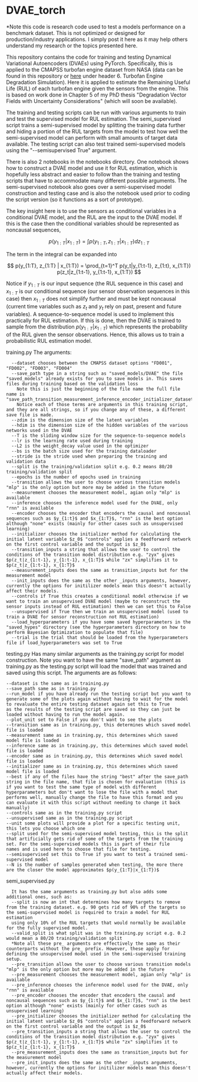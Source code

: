 # DVAE_torch

*Note this code is research code used to test a models performance on a benchmark dataset. This is not optimized or designed for production/industry applications. I simply post it here as it may help 
others understand my research or the topics presented here. 

This repository contains the code for training and testing Dynamical Variational Autoencoders (DVAEs) using PyTorch. Specifically, this is applied to the CMAPSS turbofan engine dataset from NASA
(data can be found in this repository or [here](https://www.nasa.gov/content/prognostics-center-of-excellence-data-set-repository) under header 6. Turbofan Engine Degradation Simulation). 
Here it is applied to estimate the Remaining Useful Life (RUL) of each turbofan engine given the sensors from the engine. This is based on work done in Chapter 5 of my PhD thesis 
"Degradation Vector Fields with Uncertainty Considerations" (which will soon be available). 

The training and testing scripts can be run with various arguments to train and test the supervised model for RUL estimation. The semi_supervised script trains a semi-supervised model 
by splitting the training data further and hiding a portion of the RUL targets from the model to test how well the semi-supervised model can perform with small amounts of target data available. 
The testing script can also test trained semi-supervised models using the "--semisupervised True" argument. 

There is also 2 notebooks in the notebooks directory. One notebook shows how to construct a DVAE model and use it for RUL estimation, which is hopefully less abstract and 
easier to follow than the training and testing scripts that have to accommodate many different possible arguments. 
The semi-supervised notebook also goes over a semi-supervised model construction and testing case and is also the notebook used prior to coding the script version 
(so it functions as a sort of prototype). 

The key insight here is to use the sensors as conditional variables in a conditional DVAE model, and the RUL are the input to the DVAE model. If this is the case then the conditional variables 
should be represented as noncausal sequences,

$$
p(y_{1:T}|x_{1:T}) = \int p(y_{1:T}, z_{1:T} | x_{1:T}) dz_{1:T}
$$

The term in the integral can be expanded into 

$$
p(y_{1:T}, z_{1:T} | x_{1:T}) = \prod_{t=1}^T p(y_t|y_{1:t-1}, z_{1:t}, x_{1:T}) p(z_t|z_{1:t-1}, y_{1:t-1}, x_{1:T})
$$

Notice if $y_{1:T}$ is our input sequence (the RUL sequence in this case) and $x_{1:T}$ is our conditional sequence (our sensor observation sequences in this case) then $x_{1:T}$ does 
not simplify further and must be kept noncausal (current time variables such as $z_t$ and $y_t$ rely on past, present and future variables). A sequence-to-sequence model is used
to implement this practically for RUL estimation. If this is done, then the DVAE is trained to sample from the distribution $p(y_{1:T}|x_{1:T})$ which represents the probability of 
the RUL given the sensor observations. Hence, this allows us to train a probabilistic RUL estimation model. 

training.py 
  The arguments:
```
  --dataset chooses between the CMAPSS dataset options "FD001", "FD002", "FD003", "FD004"
  --save_path type in a string such as "saved_models/DVAE" the file "saved_models" already exists for you to save models in. This saves files during training based on the validation loss
    Note this is just the beginning of the file name the full file name is "save_path_transition_measurement_inference_encoder_initializer_dataset.pth
    Notice each of those terms are arguments in this training script, and they are all strings, so if you change any of these, a different save file is made.
  --zdim is the dimension size of the latent variables 
  --hdim is the dimension size of the hidden variables of the various networks used in the DVAE 
  --T is the sliding window size for the sequence-to-sequence models 
  --lr is the learning rate used during training 
  --L2 is the weight_decay value used in the optimizer 
  --bs is the batch size used for the training dataloader 
  --stride is the stride used when preparing the training and validation data
  --split is the training/validation split e.g. 0.2 means 80/20 training/validation split 
  --epochs is the number of epochs used in training 
  --transition allows the user to choose various transition models "mlp" is the only option but more may be added in the future 
  --measurement chooses the measurement model, agian only "mlp" is available 
  --inference chooses the inference model used for the DVAE, only "rnn" is available 
  --encoder chooses the encoder that encoders the causal and noncausal sequences such as $y_{1:t}$ and $x_{1:T}$, "rnn" is the best option although "none" exists (mainly for other cases such as unsupervised learning)
  --initializer chooses the initializer method for calculating the initial latent variable $z_0$ "controls" applies a feedforward network on the first control variable and the output is $z_0$
  --transition_inputs a string that allows the user to control the conditions of the transition model distribution e.g. "zyx" gives $p(z_t|z_{1:t-1}, y_{1:t-1}, x_{1:T}$ while "zx" simplifies it to $p(z_t|z_{1:t-1}, x_{1:T}$
  --measurement_inputs does the same as transition_inputs but for the measurement model 
  --init_inputs does the same as the other _inputs arguments, however, currently the options for initilizer models mean this doesn't actually affect their models. 
  --controls if True this creates a conditional model otherwise if we want to train an unsupervised DVAE model (maybe to reconstruct the sensor inputs instead of RUL estimation) then we can set this to False 
  --unsupervised if True then we train an unsupervised model (used to train a DVAE for sensor reconstruction not RUL estimation) 
  --load_hyperparameters if you have some saved hyperparameters in the "saved_hypes" directory (see the hyperparameters directory on how to perform Bayesian Optimization to populate that file) 
  --trial is the trial that should be loaded from the hyperparameters file if load_hyperparameters was set to True
```
testing.py 
  Has many similar arguments as the training.py script for model construction. Note you want to have the same "save_path" argument as training.py as the testing.py script will load the model that was trained 
  and saved using this script. The arguments are as follows:
  ```
  --dataset is the same as in training.py 
  --save_path same as in training.py 
  --run_model if you have already run the testing script but you want to generate some of the plots again without having to wait for the model to revaluate the entire testing dataset again set this to True 
  as the results of the testing script are saved so they can just be loaded without having to run the model again. 
  --plot_unit set to False if you don't want to see the plots
  --transition same as in training.py, this determines which saved model file is loaded
  --measurement same as in training.py, this determines which saved model file is loaded
  --inference same as in training.py, this determines which saved model file is loaded 
  --encoder same as in training.py, this determines which saved model file is loaded
  --initializer same as in training.py, this determines which saved model file is loaded
  --best if any of the files have the string "best" after the save_path string in the file name, that file is chosen for evaluation (this is if you want to test the same type of model with different 
  hyperparameters but don't want to lose the file with a model that performs well, manually change the file to have this format and you can evaluate it with this script without needing to change it back manually)
  --controls same as in the training.py script 
  --unsupervised same as in the training.py script 
  --unit some plots will provide a plot for a specific testing unit, this lets you choose which one
  --split used for the semi-supervised model testing, this is the split that artificially gets rid of some of the targets from the training set. For the semi-supervised models this is part of their file 
  names and is used here to choose that file for testing. 
  --semisupervised set this to True if you want to test a trained semi-supervised model 
  --N is the number of samples generated when testing, the more there are the closer the model approximates $p(y_{1:T}|x_{1:T})$
```
semi_supervised.py
```
  It has the same arguments as training.py but also adds some additional ones, such as:
  --split is now an int that determines how many targets to remove from the training dataset. e.g. 90 gets rid of 90% of the targets so the semi-supervised model is required to train a model for RUL estimation 
  using only 10% of the RUL targets that would normally be available for the fully supervised model.
  --valid_split is what split was in the training.py script e.g. 0.2 would mean a 80/20 training/validation split 
  *Note all these pre_ arguments are effectively the same as their counterparts without the pre_ prefix. However, these apply for defining the unsupervised model used in the semi-supervised training setup. 
  --pre_transition allows the user to choose various transition models "mlp" is the only option but more may be added in the future 
  --pre_measurement chooses the measurement model, agian only "mlp" is available 
  --pre_inference chooses the inference model used for the DVAE, only "rnn" is available 
  --pre_encoder chooses the encoder that encoders the causal and noncausal sequences such as $y_{1:t}$ and $x_{1:T}$, "rnn" is the best option although "none" exists (mainly for other cases such as unsupervised learning)
  --pre_initializer chooses the initializer method for calculating the initial latent variable $z_0$ "controls" applies a feedforward network on the first control variable and the output is $z_0$
  --pre_transition_inputs a string that allows the user to control the conditions of the transition model distribution e.g. "zyx" gives $p(z_t|z_{1:t-1}, y_{1:t-1}, x_{1:T}$ while "zx" simplifies it to $p(z_t|z_{1:t-1}, x_{1:T}$
  --pre_measurement_inputs does the same as transition_inputs but for the measurement model 
  --pre_init_inputs does the same as the other _inputs arguments, however, currently the options for initilizer models mean this doesn't actually affect their models. 
```
